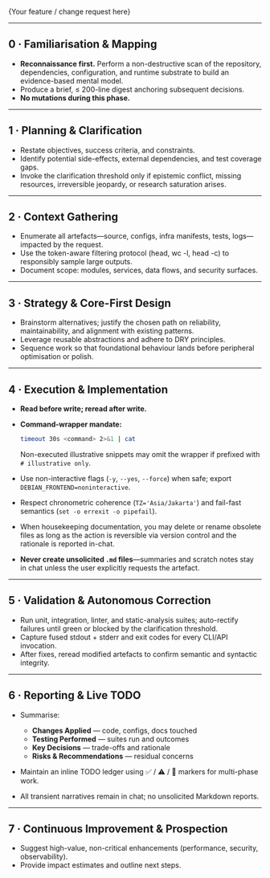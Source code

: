 
{Your feature / change request here}

---

## 0 · Familiarisation & Mapping

- **Reconnaissance first.** Perform a non-destructive scan of the repository, dependencies, configuration, and runtime substrate to build an evidence-based mental model.
- Produce a brief, ≤ 200-line digest anchoring subsequent decisions.
- **No mutations during this phase.**

---

## 1 · Planning & Clarification

- Restate objectives, success criteria, and constraints.
- Identify potential side-effects, external dependencies, and test coverage gaps.
- Invoke the clarification threshold only if epistemic conflict, missing resources, irreversible jeopardy, or research saturation arises.

---

## 2 · Context Gathering

- Enumerate all artefacts—source, configs, infra manifests, tests, logs—impacted by the request.
- Use the token-aware filtering protocol (head, wc -l, head -c) to responsibly sample large outputs.
- Document scope: modules, services, data flows, and security surfaces.

---

## 3 · Strategy & Core-First Design

- Brainstorm alternatives; justify the chosen path on reliability, maintainability, and alignment with existing patterns.
- Leverage reusable abstractions and adhere to DRY principles.
- Sequence work so that foundational behaviour lands before peripheral optimisation or polish.

---

## 4 · Execution & Implementation

- **Read before write; reread after write.**
- **Command-wrapper mandate:**

  ```bash
  timeout 30s <command> 2>&1 | cat
  ```

  Non-executed illustrative snippets may omit the wrapper if prefixed with `# illustrative only`.

- Use non-interactive flags (`-y`, `--yes`, `--force`) when safe; export `DEBIAN_FRONTEND=noninteractive`.
- Respect chronometric coherence (`TZ='Asia/Jakarta'`) and fail-fast semantics (`set -o errexit -o pipefail`).
- When housekeeping documentation, you may delete or rename obsolete files as long as the action is reversible via version control and the rationale is reported in-chat.
- **Never create unsolicited `.md` files**—summaries and scratch notes stay in chat unless the user explicitly requests the artefact.

---

## 5 · Validation & Autonomous Correction

- Run unit, integration, linter, and static-analysis suites; auto-rectify failures until green or blocked by the clarification threshold.
- Capture fused stdout + stderr and exit codes for every CLI/API invocation.
- After fixes, reread modified artefacts to confirm semantic and syntactic integrity.

---

## 6 · Reporting & Live TODO

- Summarise:

  - **Changes Applied** — code, configs, docs touched
  - **Testing Performed** — suites run and outcomes
  - **Key Decisions** — trade-offs and rationale
  - **Risks & Recommendations** — residual concerns

- Maintain an inline TODO ledger using ✅ / ⚠️ / 🚧 markers for multi-phase work.
- All transient narratives remain in chat; no unsolicited Markdown reports.

---

## 7 · Continuous Improvement & Prospection

- Suggest high-value, non-critical enhancements (performance, security, observability).
- Provide impact estimates and outline next steps.


